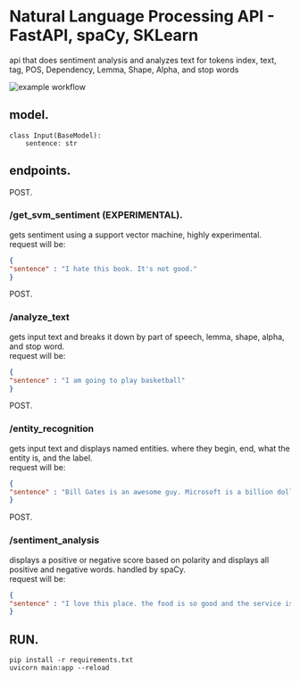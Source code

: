 # Natural Language Processing API - FastAPI, spaCy, SKLearn
api that does sentiment analysis and analyzes text for tokens index, text, tag, POS, Dependency, Lemma, Shape, Alpha, and stop words

![example workflow](https://github.com/nel417/NLP_API/actions/workflows/nlpapi.yml/badge.svg)


## model. 
```PYTHON3
class Input(BaseModel):
    sentence: str
```


## endpoints.  

POST.  
### /get_svm_sentiment **(EXPERIMENTAL)**.  
gets sentiment using a support vector machine, highly experimental.    
request will be:
```JSON
{
"sentence" : "I hate this book. It's not good."
}
```

POST. 
### /analyze_text  
gets input text and breaks it down by part of speech, lemma, shape, alpha, and stop word.  
request will be:
```JSON
{
"sentence" : "I am going to play basketball"
}
```


POST. 
### /entity_recognition  
gets input text and displays named entities. where they begin, end, what the entity is, and the label.   
request will be:   
```JSON
{
"sentence" : "Bill Gates is an awesome guy. Microsoft is a billion dollar company"
}
```


POST.  
### /sentiment_analysis
displays a positive or negative score based on polarity and displays all positive and negative words. handled by spaCy.   
request will be:   
```JSON
{
"sentence" : "I love this place. the food is so good and the service is awesome!"
}
```


## RUN. 
```
pip install -r requirements.txt
uvicorn main:app --reload
```
